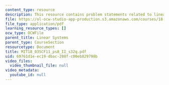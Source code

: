 ```yaml
---
content_type: resource
description: This resource contains problem statements related to linear systems.
file: https://ol-ocw-studio-app-production.s3.amazonaws.com/courses/18-03sc-differential-equations-fall-2011/69761d1eec19dbac208fc00eb829798b_MIT18_03SCF11_ps8_II_s32q.pdf
file_type: application/pdf
learning_resource_types: []
ocw_type: OCWFile
parent_title: Linear Systems
parent_type: CourseSection
resourcetype: Document
title: MIT18_03SCF11_ps8_II_s32q.pdf
uid: 69761d1e-ec19-dbac-208f-c00eb829798b
video_files:
  video_thumbnail_file: null
video_metadata:
  youtube_id: null
---
```

